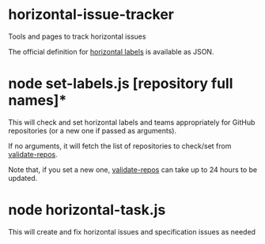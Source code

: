 # horizontal-issue-tracker

Tools and pages to track horizontal issues

The official definition for [horizontal labels](https://w3c.github.io/hr-labels.json) is available as JSON.

# node set-labels.js [repository full names]*

This will check and set horizontal labels and teams appropriately for GitHub repositories (or a new one if passed as arguments).

If no arguments, it will fetch the list of repositories to check/set from [validate-repos](https://w3c.github.io/validate-repos/hr-repos.json).

Note that, if you set a new one, [validate-repos](https://w3c.github.io/validate-repos/hr-repos.json) can take up to 24 hours to be updated.

# node horizontal-task.js

This will create and fix horizontal issues and specification issues as needed
